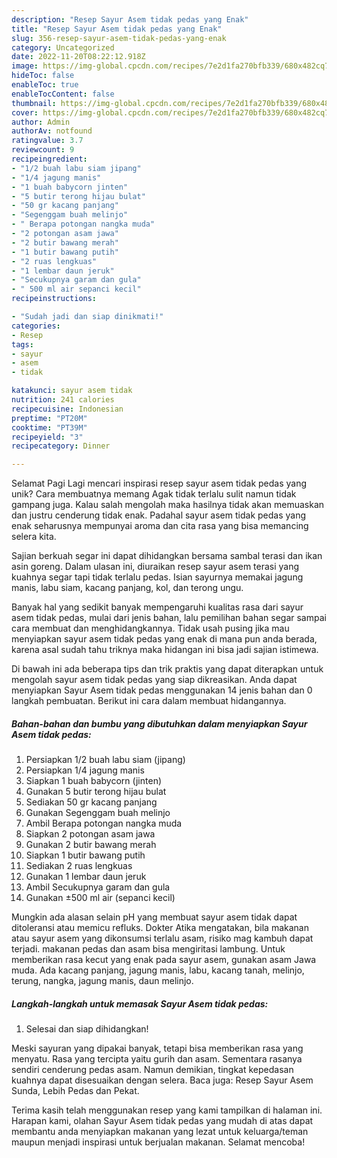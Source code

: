 ```yaml
---
description: "Resep Sayur Asem tidak pedas yang Enak"
title: "Resep Sayur Asem tidak pedas yang Enak"
slug: 356-resep-sayur-asem-tidak-pedas-yang-enak
category: Uncategorized
date: 2022-11-20T08:22:12.918Z
image: https://img-global.cpcdn.com/recipes/7e2d1fa270bfb339/680x482cq70/sayur-asem-tidak-pedas-foto-resep-utama.jpg
hideToc: false
enableToc: true
enableTocContent: false
thumbnail: https://img-global.cpcdn.com/recipes/7e2d1fa270bfb339/680x482cq70/sayur-asem-tidak-pedas-foto-resep-utama.jpg
cover: https://img-global.cpcdn.com/recipes/7e2d1fa270bfb339/680x482cq70/sayur-asem-tidak-pedas-foto-resep-utama.jpg
author: Admin
authorAv: notfound
ratingvalue: 3.7
reviewcount: 9
recipeingredient:
- "1/2 buah labu siam jipang"
- "1/4 jagung manis"
- "1 buah babycorn jinten"
- "5 butir terong hijau bulat"
- "50 gr kacang panjang"
- "Segenggam buah melinjo"
- " Berapa potongan nangka muda"
- "2 potongan asam jawa"
- "2 butir bawang merah"
- "1 butir bawang putih"
- "2 ruas lengkuas"
- "1 lembar daun jeruk"
- "Secukupnya garam dan gula"
- " 500 ml air sepanci kecil"
recipeinstructions:

- "Sudah jadi dan siap dinikmati!"
categories:
- Resep
tags:
- sayur
- asem
- tidak

katakunci: sayur asem tidak 
nutrition: 241 calories
recipecuisine: Indonesian
preptime: "PT20M"
cooktime: "PT39M"
recipeyield: "3"
recipecategory: Dinner

---
```



Selamat Pagi Lagi mencari inspirasi resep sayur asem tidak pedas yang unik? Cara membuatnya memang Agak tidak terlalu sulit namun tidak gampang juga. Kalau salah mengolah maka hasilnya tidak akan memuaskan dan justru cenderung tidak enak. Padahal sayur asem tidak pedas yang enak seharusnya mempunyai aroma dan cita rasa yang bisa memancing selera kita.


Sajian berkuah segar ini dapat dihidangkan bersama sambal terasi dan ikan asin goreng. Dalam ulasan ini, diuraikan resep sayur asem terasi yang kuahnya segar tapi tidak terlalu pedas. Isian sayurnya memakai jagung manis, labu siam, kacang panjang, kol, dan terong ungu.

Banyak hal yang sedikit banyak mempengaruhi kualitas rasa dari sayur asem tidak pedas, mulai dari jenis bahan, lalu pemilihan bahan segar sampai cara membuat dan menghidangkannya. Tidak usah pusing jika mau menyiapkan sayur asem tidak pedas yang enak di mana pun anda berada, karena asal sudah tahu triknya maka hidangan ini bisa jadi sajian istimewa.


Di bawah ini ada beberapa tips dan trik praktis yang dapat diterapkan untuk mengolah sayur asem tidak pedas yang siap dikreasikan. Anda dapat menyiapkan Sayur Asem tidak pedas menggunakan 14 jenis bahan dan 0 langkah pembuatan. Berikut ini cara dalam membuat hidangannya.

<!--inarticleads1-->

##### Bahan-bahan dan bumbu yang dibutuhkan dalam menyiapkan Sayur Asem tidak pedas:

1. Persiapkan 1/2 buah labu siam (jipang)
1. Persiapkan 1/4 jagung manis
1. Siapkan 1 buah babycorn (jinten)
1. Gunakan 5 butir terong hijau bulat
1. Sediakan 50 gr kacang panjang
1. Gunakan Segenggam buah melinjo
1. Ambil  Berapa potongan nangka muda
1. Siapkan 2 potongan asam jawa
1. Gunakan 2 butir bawang merah
1. Siapkan 1 butir bawang putih
1. Sediakan 2 ruas lengkuas
1. Gunakan 1 lembar daun jeruk
1. Ambil Secukupnya garam dan gula
1. Gunakan  ±500 ml air (sepanci kecil)


Mungkin ada alasan selain pH yang membuat sayur asem tidak dapat ditoleransi atau memicu refluks. Dokter Atika mengatakan, bila makanan atau sayur asem yang dikonsumsi terlalu asam, risiko mag kambuh dapat terjadi. makanan pedas dan asam bisa mengiritasi lambung. Untuk memberikan rasa kecut yang enak pada sayur asem, gunakan asam Jawa muda. Ada kacang panjang, jagung manis, labu, kacang tanah, melinjo, terung, nangka, jagung manis, daun melinjo. 

<!--inarticleads2-->

##### Langkah-langkah untuk memasak Sayur Asem tidak pedas:


1. Selesai dan siap dihidangkan!

Meski sayuran yang dipakai banyak, tetapi bisa memberikan rasa yang menyatu. Rasa yang tercipta yaitu gurih dan asam. Sementara rasanya sendiri cenderung pedas asam. Namun demikian, tingkat kepedasan kuahnya dapat disesuaikan dengan selera. Baca juga: Resep Sayur Asem Sunda, Lebih Pedas dan Pekat. 

Terima kasih telah menggunakan resep yang kami tampilkan di halaman ini. Harapan kami, olahan Sayur Asem tidak pedas yang mudah di atas dapat membantu anda menyiapkan makanan yang lezat untuk keluarga/teman maupun menjadi inspirasi untuk berjualan makanan. Selamat mencoba!
